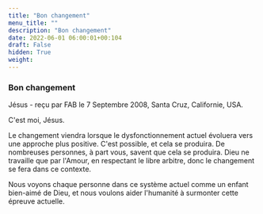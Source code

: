```yaml
---
title: "Bon changement"
menu_title: ""
description: "Bon changement"
date: 2022-06-01 06:00:01+00:104
draft: False
hidden: True
weight:
---
```

### Bon changement

Jésus - reçu par FAB le 7 Septembre 2008, Santa Cruz, Californie, USA.

C'est moi, Jésus.

Le changement viendra lorsque le dysfonctionnement actuel évoluera vers une approche plus positive. C'est possible, et cela se produira. De nombreuses personnes, à part vous, savent que cela se produira. Dieu ne travaille que par l'Amour, en respectant le libre arbitre, donc le changement se fera dans ce contexte.

Nous voyons chaque personne dans ce système actuel comme un enfant bien-aimé de Dieu, et nous voulons aider l'humanité à surmonter cette épreuve actuelle.